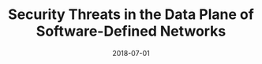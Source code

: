 ---
title: "Security Threats in the Data Plane of Software-Defined Networks"
collection: publications
permalink: https://www4.comp.polyu.edu.hk/~shanggao/publications/Security_Threats_in_the_Data_Plane_of_Software-Defined_Networks.pdf
category: 'network security, SDN security, DDoS attacks'
date: 2018-07-01
venue: 'IEEE Network'
citation: 'S. Gao, Z. Li, B. Xiao and G. Wei, "Security Threats in the Data Plane of Software-Defined Networks", <i>IEEE Network</i>, Vol. 32, No. 4, July/Auguest 2018.'
citebib: https://www4.comp.polyu.edu.hk/~shanggao/publications/Security_Threats_in_the_Data_Plane_of_Software-Defined_Networks.html
---